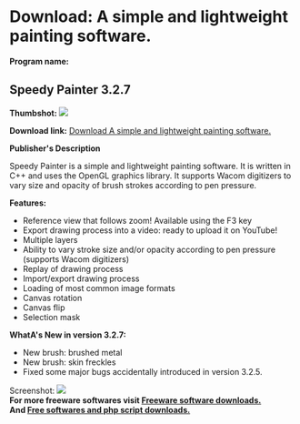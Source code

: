 # Download: A simple and lightweight painting software.

**Program name:**

## Speedy Painter 3.2.7

  
**Thumbshot:** ![](http://www.freewarefiles.com/screenshot/speedypainter_md.jpg)   
  
**Download link:** [Download A simple and lightweight painting software.](http://freesoftwares.boysofts.com/Speedy-Painter_program_77288.html)  
  


**Publisher's Description**  
  


Speedy Painter is a simple and lightweight painting software. It is written in C++ and uses the OpenGL graphics library. It supports Wacom digitizers to vary size and opacity of brush strokes according to pen pressure. 

**Features:**

  * Reference view that follows zoom! Available using the F3 key 
  * Export drawing process into a video: ready to upload it on YouTube! 
  * Multiple layers 
  * Ability to vary stroke size and/or opacity according to pen pressure (supports Wacom digitizers) 
  * Replay of drawing process 
  * Import/export drawing process 
  * Loading of most common image formats 
  * Canvas rotation 
  * Canvas flip 
  * Selection mask 

**WhatA's New in version 3.2.7:**

  * New brush: brushed metal 
  * New brush: skin freckles 
  * Fixed some major bugs accidentally introduced in version 3.2.5. 

  
  
Screenshot: ![](http://www.freewarefiles.com/screenshot/speedypainter.jpg)   
**For more freeware softwares visit [Freeware software downloads.](http://freesoftwares.boysofts.com/)**   
**And [Free softwares and php script downloads.](http://www.boysofts.com/)**
